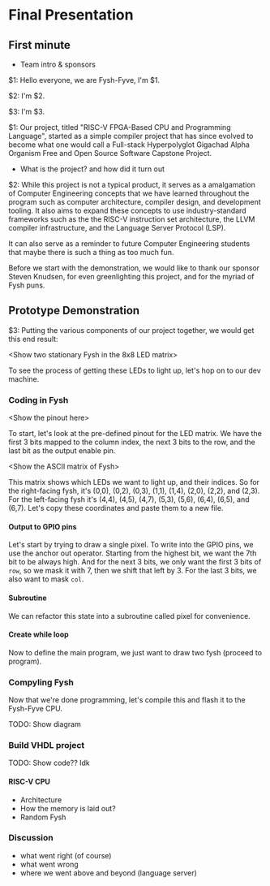 # Final Presentation

## First minute

<!-- 1 minute intro showing the poster -->

- Team intro & sponsors

<!-- Mention teammates and client (2) -->

$1: Hello everyone, we are Fysh-Fyve, I'm $1.

$2: I'm $2.

$3: I'm $3.

$1: Our project, titled "RISC-V FPGA-Based CPU and Programming Language",
started as a simple compiler project that has since evolved to become what one
would call a Full-stack Hyperpolyglot Gigachad Alpha Organism Free and Open
Source Software Capstone Project.

- What is the project? and how did it turn out

<!-- Define project (5 subjective) -->

$2: While this project is not a typical product, it serves as a amalgamation of
Computer Engineering concepts that we have learned throughout the program such
as computer architecture, compiler design, and development tooling. It also aims
to expand these concepts to use industry-standard frameworks such as the the
RISC-V instruction set architecture, the LLVM compiler infrastructure, and the
Language Server Protocol (LSP).

<!-- Describe project expectations & outcome (10 subjective) -->

It can also serve as a reminder to future Computer Engineering students that
maybe there is such a thing as too much fun.

Before we start with the demonstration, we would like to thank our sponsor
Steven Knudsen, for even greenlighting this project, and for the myriad of Fysh
puns.

## Prototype Demonstration

$3: Putting the various components of our project together, we would get this
end result:

\<Show two stationary Fysh in the 8x8 LED matrix\>

To see the process of getting these LEDs to light up, let's hop on to our dev
machine.

<!-- Yeah, the 64x64 LED matrix is a work in progress. -->
<!---->
<!-- \<Show Swimming Fysh in the 64x64 LED matrix\> -->
<!---->
<!-- \<Pan to Raspberry Pi driving the 64x64 LED Matrix\> -->
<!---->
<!-- It's driven by a Raspberry Pi using an existing library. -->

<!-- 1 minute intro showing the poster -->
<!-- Mention teammates and client (2) -->
<!-- Define project (5 subjective) -->
<!-- Describe project expectations & outcome (10 subjective) -->
<!---->
<!-- 9-14 minute demonstration and presentation -->
<!-- Effective demo (20 subjective) -->
<!-- Mention what worked and didn’t work (4) -->
<!-- Mention future work (5 subjective) -->
<!-- Conclusion (4 subjective) -->
<!-- Each team member must speak -->
<!---->
<!-- Total marks available : 50 -->

### Coding in Fysh

\<Show the pinout here\>

To start, let's look at the pre-defined pinout for the LED matrix. We have the
first 3 bits mapped to the column index, the next 3 bits to the row, and the
last bit as the output enable pin.

\<Show the ASCII matrix of Fysh\>

This matrix shows which LEDs we want to light up, and their indices. So for the
right-facing fysh, it's (0,0), (0,2), (0,3), (1,1), (1,4), (2,0), (2,2), and
(2,3). For the left-facing fysh it's (4,4), (4,5), (4,7), (5,3), (5,6), (6,4),
(6,5), and (6,7). Let's copy these coordinates and paste them to a new file.

#### Output to GPIO pins

Let's start by trying to draw a single pixel. To write into the GPIO pins, we
use the anchor out operator. Starting from the highest bit, we want the 7th bit
to be always high. And for the next 3 bits, we only want the first 3 bits of
`row`, so we mask it with 7, then we shift that left by 3. For the last 3 bits,
we also want to mask `col`.

#### Subroutine

We can refactor this state into a subroutine called pixel for convenience.

#### Create while loop

Now to define the main program, we just want to draw two fysh (proceed to
program).

### Compyling Fysh

Now that we're done programming, let's compile this and flash it to the
Fysh-Fyve CPU.

TODO: Show diagram

### Build VHDL project

TODO: Show code?? Idk

#### RISC-V CPU

- Architecture
- How the memory is laid out?
- Random Fysh

### Discussion

- what went right (of course)
- what went wrong
- where we went above and beyond (language server)
